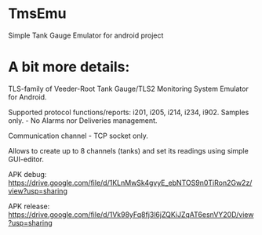# TmsEmu

Simple Tank Gauge Emulator for android project

# A bit more details:
TLS-family of Veeder-Root Tank Gauge/TLS2 Monitoring System Emulator for Android.

Supported protocol functions/reports: i201, i205, i214, i234, i902. Samples only. - No Alarms nor Deliveries management. 

Communication channel - TCP socket only.

Allows to create up to 8 channels (tanks) and set its readings using simple GUI-editor.

APK debug: https://drive.google.com/file/d/1KLnMwSk4gvyE_ebNTOS9n0TiRon2Gw2z/view?usp=sharing

APK release: https://drive.google.com/file/d/1Vk98yFq8fj3l6jZQKiJZqAT6esnVY20D/view?usp=sharing
